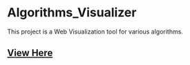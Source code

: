 # Algorithms_Visualizer

This project is a Web Visualization tool for various algorithms.
## [View Here](https://dheeraj3220.github.io/Algorithm-Visualizer/)
